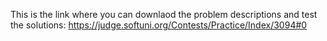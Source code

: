 This is the link where you can downlaod the problem descriptions and test the solutions:
https://judge.softuni.org/Contests/Practice/Index/3094#0
